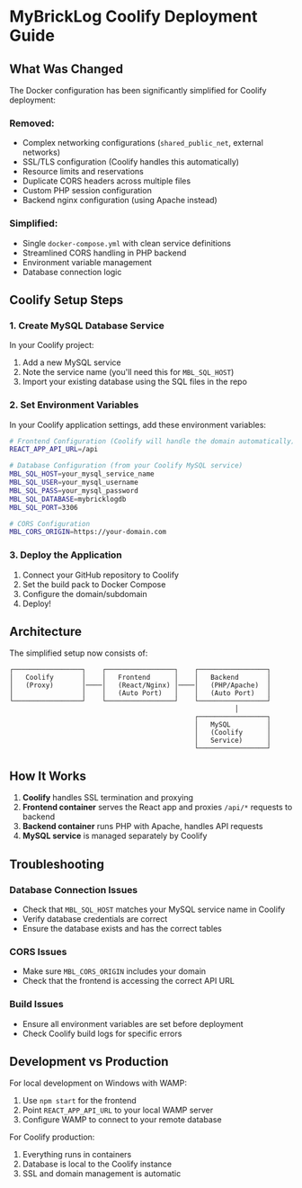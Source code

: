 # MyBrickLog Coolify Deployment Guide

## What Was Changed

The Docker configuration has been significantly simplified for Coolify deployment:

### Removed:
- Complex networking configurations (`shared_public_net`, external networks)
- SSL/TLS configuration (Coolify handles this automatically)
- Resource limits and reservations
- Duplicate CORS headers across multiple files
- Custom PHP session configuration
- Backend nginx configuration (using Apache instead)

### Simplified:
- Single `docker-compose.yml` with clean service definitions
- Streamlined CORS handling in PHP backend
- Environment variable management
- Database connection logic

## Coolify Setup Steps

### 1. Create MySQL Database Service
In your Coolify project:
1. Add a new MySQL service
2. Note the service name (you'll need this for `MBL_SQL_HOST`)
3. Import your existing database using the SQL files in the repo

### 2. Set Environment Variables
In your Coolify application settings, add these environment variables:

```bash
# Frontend Configuration (Coolify will handle the domain automatically)
REACT_APP_API_URL=/api

# Database Configuration (from your Coolify MySQL service)
MBL_SQL_HOST=your_mysql_service_name
MBL_SQL_USER=your_mysql_username
MBL_SQL_PASS=your_mysql_password
MBL_SQL_DATABASE=mybricklogdb
MBL_SQL_PORT=3306

# CORS Configuration
MBL_CORS_ORIGIN=https://your-domain.com
```

### 3. Deploy the Application
1. Connect your GitHub repository to Coolify
2. Set the build pack to Docker Compose
3. Configure the domain/subdomain
4. Deploy!

## Architecture

The simplified setup now consists of:

```
┌─────────────────┐    ┌─────────────────┐    ┌─────────────────┐
│   Coolify       │    │   Frontend      │    │   Backend       │
│   (Proxy)       │────│   (React/Nginx) │────│   (PHP/Apache)  │
│                 │    │   (Auto Port)   │    │   (Auto Port)   │
└─────────────────┘    └─────────────────┘    └─────────────────┘
                                                        │
                                              ┌─────────────────┐
                                              │   MySQL         │
                                              │   (Coolify      │
                                              │   Service)      │
                                              └─────────────────┘
```

## How It Works

1. **Coolify** handles SSL termination and proxying
2. **Frontend container** serves the React app and proxies `/api/*` requests to backend
3. **Backend container** runs PHP with Apache, handles API requests
4. **MySQL service** is managed separately by Coolify

## Troubleshooting

### Database Connection Issues
- Check that `MBL_SQL_HOST` matches your MySQL service name in Coolify
- Verify database credentials are correct
- Ensure the database exists and has the correct tables

### CORS Issues
- Make sure `MBL_CORS_ORIGIN` includes your domain
- Check that the frontend is accessing the correct API URL

### Build Issues
- Ensure all environment variables are set before deployment
- Check Coolify build logs for specific errors

## Development vs Production

For local development on Windows with WAMP:
1. Use `npm start` for the frontend
2. Point `REACT_APP_API_URL` to your local WAMP server
3. Configure WAMP to connect to your remote database

For Coolify production:
1. Everything runs in containers
2. Database is local to the Coolify instance
3. SSL and domain management is automatic 